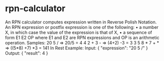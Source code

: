 # rpn-calculator
An RPN calculator computes expression written in Reverse Polish Notation.
An RPN expression or postfix expression is one of the following:
• a number X, in which case the value of the expression is that of X,
• a sequence of form E1 E2 OP where E1 and E2 are RPN expressions and OP is an
arithmetic operation.
Samples:
20 5 / => 20/5 = 4
4 2 + 3 - => (4+2) -3 = 3
3 5 8 * 7 + * => ((5*8) +7) *3 = 141
In Rest Example:
Input:
{
 "expression": "20 5 /"
}
Output:
{
 "result": 4
}
